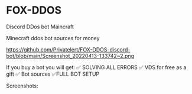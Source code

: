 # FOX-DDOS
Discord DDos bot Maincraft

Minecraft ddos ​​bot sources for money


https://github.com/Privatelert/FOX-DDOS-discord-bot/blob/main/Screenshot_20220413-133742~2.png



If you buy a bot you will get:
✅ SOLVING ALL ERRORS 
✅ VDS for free as a gift
✅ Bot sources
✅FULL BOT SETUP



Screenshots:
